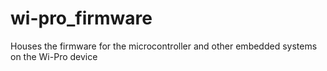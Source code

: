 # wi-pro_firmware
Houses the firmware for the microcontroller and other embedded systems on the Wi-Pro device 
